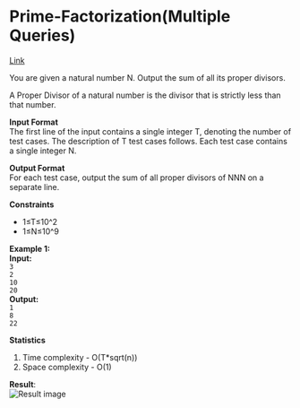 # Prime-Factorization(Multiple Queries)

[Link](https://renaissance.programmingpathshala.com/practice/39?sectionId=1&moduleId=1&topicId=2&subtopicId=25&homeworkId=5)

You are given a natural number N. Output the sum of all its proper divisors.

A Proper Divisor of a natural number is the divisor that is strictly less than that number.

**Input Format**  
The first line of the input contains a single integer T, denoting the number of test cases.
The description of T test cases follows.
Each test case contains a single integer N.

**Output Format**  
For each test case, output the sum of all proper divisors of NNN on a separate line.

**Constraints**

- 1≤T≤10^2
- 1≤N≤10^9

**Example 1:**  
**Input:**  
`3`  
`2`  
`10`  
`20`  
**Output:**  
`1`  
`8`  
`22`

**Statistics**

1. Time complexity - O(T\*sqrt(n))
2. Space complexity - O(1)

**Result**:  
![Result image](https://github.com/SanjampreetSingh/PP/blob/master/Programming%20Pathshala/Mathematics%20Code/Divisor%20ummation/image.jpg)
